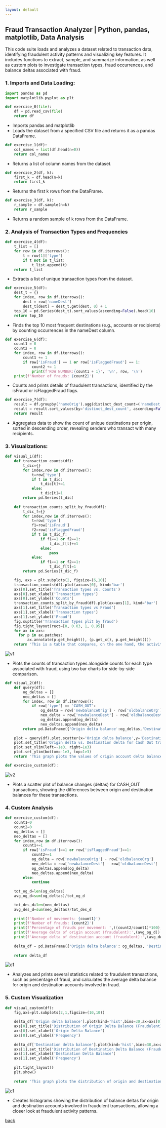 ```yaml
---
layout: default
---
```


## Fraud Transaction Analyzer | Python, pandas, matplotlib, Data Analysis


This code suite loads and analyzes a dataset related to transaction data, identifying fraudulent activity patterns and visualizing key features. It includes functions to extract, sample, and summarize information, as well as custom plots to investigate transaction types, fraud occurrences, and balance deltas associated with fraud. 

### 1. Imports and Data Loading:

```python
import pandas as pd
import matplotlib.pyplot as plt

def exercise_0(file):
    df = pd.read_csv(file)
    return df
```

* Imports pandas and matplotlib
* Loads the dataset from a specified CSV file and returns it as a pandas DataFrame.

```python
def exercise_1(df):
    col_names = list(df.head(n=0))
    return col_names
```

* Returns a list of column names from the dataset.

```python
def exercise_2(df, k):
    first_k = df.head(n=k)
    return first_k
```

* Returns the first k rows from the DataFrame.

```python
def exercise_3(df, k):
    r_sample = df.sample(n=k)
    return r_sample
```

* Returns a random sample of k rows from the DataFrame.

### 2. Analysis of Transaction Types and Frequencies

```python
def exercise_4(df):
    t_list = []
    for row in df.iterrows():
        t = row[1]['type']
        if t not in t_list:
            t_list.append(t)
    return t_list
```

* Extracts a list of unique transaction types from the dataset.

```python
def exercise_5(df):
    dest_t = {}
    for index, row in df.iterrows():
        dest = row['nameDest']
        dest_t[dest] = dest_t.get(dest, 0) + 1
    top_10 = pd.Series(dest_t).sort_values(ascending=False).head(10)
    return top_10
```

* Finds the top 10 most frequent destinations (e.g., accounts or recipients) by counting occurrences in the nameDest column.

```python
def exercise_6(df):
    count1 = 0
    count2 = 0
    for index, row in df.iterrows():
        count1 += 1
        if row['isFraud'] == 1 or row['isFlaggedFraud'] == 1:
            count2 += 1
            print(f'ROW NUMBER:{count1 + 1}', '\n', row, '\n')
    print(f'Number of frauds: {count2}')
```

* Counts and prints details of fraudulent transactions, identified by the isFraud or isFlaggedFraud flags.

```python
def exercise_7(df):
    result = df.groupby('nameOrig').agg(distinct_dest_count=('nameDest', 'nunique')).reset_index()
    result = result.sort_values(by='distinct_dest_count', ascending=False)
    return result
```
* Aggregates data to show the count of unique destinations per origin, sorted in descending order, revealing senders who transact with many recipients.

### 3. Visualizations:

```python
def visual_1(df):
    def transaction_counts(df):
        t_dic={}
        for index,row in df.iterrows():
            t=row['type']
            if t in t_dic:
                t_dic[t]+=1
            else:
                t_dic[t]=1
        return pd.Series(t_dic)
        
    def transaction_counts_split_by_fraud(df):
        t_dic_f={}
        for index,row in df.iterrows():
            t=row['type']
            f1=row['isFraud']
            f2=row['isFlaggedFraud']
            if t in t_dic_f: 
                if f1==1 or f2==1:
                    t_dic_f[t]+=1
                else:
                    pass
            else:
                if f1==1 or f2==1:
                    t_dic_f[t]=1
        return pd.Series(t_dic_f)

    fig, axs = plt.subplots(2, figsize=(6,10))
    transaction_counts(df).plot(ax=axs[0], kind='bar')
    axs[0].set_title('Transaction types vs. Counts')
    axs[0].set_xlabel('Transaction types')
    axs[0].set_ylabel('Counts')
    transaction_counts_split_by_fraud(df).plot(ax=axs[1], kind='bar')
    axs[1].set_title('Transaction types vs Fraud')
    axs[1].set_xlabel('Transaction types')
    axs[1].set_ylabel('Fraud')
    fig.suptitle('Transaction types plit by fraud')
    fig.tight_layout(rect=[0, 0.03, 1, 0.95])
    for ax in axs:
      for p in ax.patches:
          ax.annotate(p.get_height(), (p.get_x(), p.get_height()))
    return 'This is a table that compares, on the one hand, the activity of each type in the dataset; on the other hand, it compares each type with frauds to show which activity presents more frauds.'
```

![v1](https://github.com/Rafael-Santamaria-Ortega/JPMorgan-Chase_Internship/blob/main/Task%201_Pandas_DataAnalysis_FraudDetection/v1.png)

* Plots the counts of transaction types alongside counts for each type associated with fraud, using two bar charts for side-by-side comparison.

```python
def visual_2(df):
    def query(df):
        og_deltas = []
        neo_deltas = []
        for index, row in df.iterrows():
            if row['type'] == 'CASH_OUT':
                og_delta = row['newbalanceOrig'] - row['oldbalanceOrg']
                neo_delta = row['newbalanceDest'] - row['oldbalanceDest']
                og_deltas.append(og_delta)
                neo_deltas.append(neo_delta)
        return pd.DataFrame({'Origin delta balance':og_deltas,'Destination delta balance':neo_deltas})
        
    plot = query(df).plot.scatter(x='Origin delta balance',y='Destination delta balance')
    plot.set_title('Origin delta vs. Destination delta for Cash Out transactions')
    plot.set_xlim(left=-1e3, right=1e3)
    plot.set_ylim(bottom=-1e3, top=1e3)
    return 'This graph plots the values of origin account delta balances and destination account delta balances for Cash out transactions.'

def exercise_custom(df):
```

![v2](https://github.com/Rafael-Santamaria-Ortega/JPMorgan-Chase_Internship/blob/main/Task%201_Pandas_DataAnalysis_FraudDetection/v2.png) 

* Plots a scatter plot of balance changes (deltas) for CASH_OUT transactions, showing the differences between origin and destination balances for these transactions.

### 4. Custom Analysis

```python
def exercise_custom(df):
    count1=0
    count2=0
    og_deltas = []
    neo_deltas = []
    for index,row in df.iterrows():
        count1+=1
        if row['isFraud']==1 or row['isFlaggedFraud']==1:
            count2+=1
            og_delta = row['newbalanceOrig'] - row['oldbalanceOrg']
            neo_delta = row['newbalanceDest'] - row['oldbalanceDest']
            og_deltas.append(og_delta)
            neo_deltas.append(neo_delta)
        else:
            continue
    
    tot_og_d=len(og_deltas)
    avg_og_d=sum(og_deltas)/tot_og_d 

    tot_des_d=len(neo_deltas)
    avg_des_d=sum(neo_deltas)/tot_des_d 
   
    print(f'Number of movements: {count1}')
    print(f'Number of frauds: {count2}')
    print(f'Percentage of frauds per movement: ',((count2/count1)*100),'%')
    print(f'Average delta of origin account (fraudulent):',(avg_og_d))
    print(f'Average delta of destination account (fraudulent):',(avg_des_d))
    
    delta_df = pd.DataFrame({'Origin delta balance': og_deltas, 'Destination delta balance': neo_deltas})
    
    return delta_df
```

![c1](https://github.com/Rafael-Santamaria-Ortega/JPMorgan-Chase_Internship/blob/main/Task%201_Pandas_DataAnalysis_FraudDetection/c1.png)

* Analyzes and prints several statistics related to fraudulent transactions, such as percentage of fraud, and calculates the average delta balance for origin and destination accounts involved in fraud.

### 5. Custom Visualization

```python
def visual_custom(df):    
    fig,axs=plt.subplots(2,1,figsize=(10,10))
    
    delta_df['Origin delta balance'].plot(kind='hist',bins=30,ax=axs[0],alpha=0.7,color='blue')
    axs[0].set_title('Distribution of Origin Delta Balance (Fraudulent)')
    axs[0].set_xlabel('Origin Delta Balance')
    axs[0].set_ylabel('Frequency')
    
    delta_df['Destination delta balance'].plot(kind='hist',bins=30,ax=axs[1],alpha=0.7,color='red')
    axs[1].set_title('Distribution of Destination Delta Balance (Fraudulent)')
    axs[1].set_xlabel('Destination Delta Balance')
    axs[1].set_ylabel('Frequency')
    
    plt.tight_layout()
    plt.show()
    
    return 'This graph plots the distribution of origin and destination deltas to help understand the spread and characteristics of the deltas in fraudulent transactions.'
```

![c1](https://github.com/Rafael-Santamaria-Ortega/JPMorgan-Chase_Internship/blob/main/Task%201_Pandas_DataAnalysis_FraudDetection/c2.png)

* Creates histograms showing the distribution of balance deltas for origin and destination accounts involved in fraudulent transactions, allowing a closer look at fraudulent activity patterns.

[back](./)
